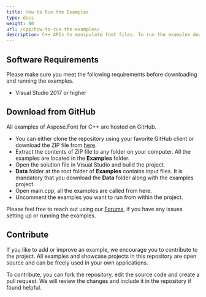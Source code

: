 ```yaml
---
title: How to Run the Examples
type: docs
weight: 80
url: /cpp/how-to-run-the-examples/
description: C++ APIs to manipulate font files. To run the examples download and run C++ Font Manipulation and Management API Examples from GitHub in Visual Studio.
---
```


## **Software Requirements**
Please make sure you meet the following requirements before downloading and running the examples.

 * Visual Studio 2017 or higher
## **Download from GitHub**
All examples of Aspose.Font for C++ are hosted on GitHub.

- You can either clone the repository using your favorite GitHub client or download the ZIP file from [here](https://github.com/aspose-font/Aspose.Font-for-C).
- Extract the contents of ZIP file to any folder on your computer. All the examples are located in the **Examples** folder.
- Open the solution file in Visual Studio and build the project.
- **Data** folder at the root folder of **Examples** contains input files. It is mandatory that you download the **Data** folder along with the examples project.
- Open main.cpp, all the examples are called from here.
- Uncomment the examples you want to run from within the project.

Please feel free to reach out using our [Forums](https://forum.aspose.com/c/font), if you have any issues setting up or running the examples.
## **Contribute**
If you like to add or improve an example, we encourage you to contribute to the project. All examples and showcase projects in this repository are open source and can be freely used in your own applications.

To contribute, you can fork the repository, edit the source code and create a pull request. We will review the changes and include it in the repository if found helpful.
